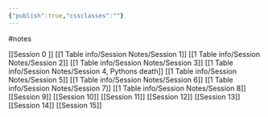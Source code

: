 ```yaml
---
{"publish":true,"cssclasses":""}
---
```


#notes 

 [[Session 0 ]]
 [[1 Table info/Session Notes/Session 1]]
 [[1 Table info/Session Notes/Session 2]]
 [[1 Table info/Session Notes/Session 3]]
 [[1 Table info/Session Notes/Session 4, Pythons death]]
 [[1 Table info/Session Notes/Session 5]]
 [[1 Table info/Session Notes/Session 6]]
 [[1 Table info/Session Notes/Session 7]]
 [[1 Table info/Session Notes/Session 8]]
 [[Session 9]]
 [[Session 10]]
 [[Session 11]]
 [[Session 12]]
 [[Session 13]]
 [[Session 14]]
 [[Session 15]]